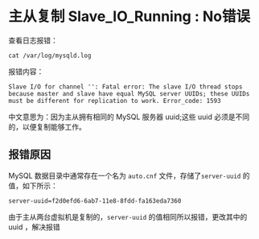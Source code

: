 # 主从复制 Slave_IO_Running : No错误

查看日志报错：

```shell
cat /var/log/mysqld.log
```

报错内容：

```shell
Slave I/O for channel '': Fatal error: The slave I/O thread stops because master and slave have equal MySQL server UUIDs; these UUIDs must be different for replication to work. Error_code: 1593
```

中文意思为：因为主从拥有相同的 MySQL 服务器 uuid;这些 uuid 必须是不同的，以便复制能够工作。

## 报错原因

MySQL 数据目录中通常存在一个名为 `auto.cnf` 文件，存储了`server-uuid` 的值，如下所示：

```shell
server-uuid=f2d0efd6-6ab7-11e8-8fdd-fa163eda7360
```

由于主从两台虚拟机是复制的，`server-uuid` 的值相同所以报错，更改其中的 uuid ，解决报错
